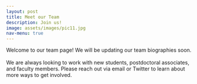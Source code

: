 ```yaml
---
layout: post
title: Meet our Team
description: Join us!
image: assets/images/pic11.jpg
nav-menu: true
---
```


Welcome to our team page! We will be updating our team biographies soon.\
\
We are always looking to work with new students, postdoctoral associates, and faculty members. Please reach out via email or Twitter to learn about more ways to get involved.